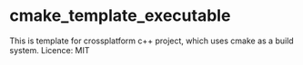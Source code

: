 cmake_template_executable
=========================

This is template for crossplatform c++ project, which uses cmake as a build system. Licence: MIT
